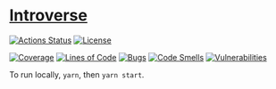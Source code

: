 # [Introverse](https://introverse.onrender.com)

[![Actions Status](https://github.com/alexander-trishin/introverse-ui/workflows/Run%20Tests/badge.svg)](https://github.com/alexander-trishin/introverse-ui/actions) [![License](https://img.shields.io/github/license/alexander-trishin/introverse-ui)](https://github.com/alexander-trishin/introverse-ui/blob/master/LICENSE.txt)

[![Coverage](https://sonarcloud.io/api/project_badges/measure?project=alexander-trishin_introverse-ui&metric=coverage)](https://sonarcloud.io/dashboard?id=alexander-trishin_introverse-ui) [![Lines of Code](https://sonarcloud.io/api/project_badges/measure?project=alexander-trishin_introverse-ui&metric=ncloc)](https://sonarcloud.io/dashboard?id=alexander-trishin_introverse-ui) [![Bugs](https://sonarcloud.io/api/project_badges/measure?project=alexander-trishin_introverse-ui&metric=bugs)](https://sonarcloud.io/dashboard?id=alexander-trishin_introverse-ui) [![Code Smells](https://sonarcloud.io/api/project_badges/measure?project=alexander-trishin_introverse-ui&metric=code_smells)](https://sonarcloud.io/dashboard?id=alexander-trishin_introverse-ui) [![Vulnerabilities](https://sonarcloud.io/api/project_badges/measure?project=alexander-trishin_introverse-ui&metric=vulnerabilities)](https://sonarcloud.io/dashboard?id=alexander-trishin_introverse-ui)

To run locally, `yarn`, then `yarn start`.
